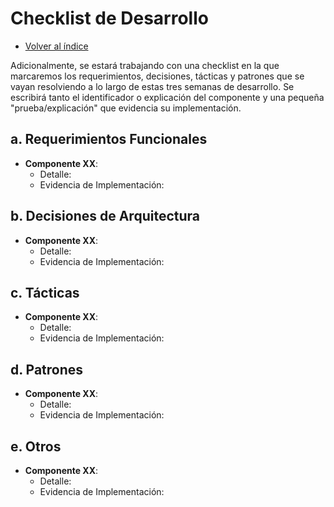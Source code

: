 # Checklist de Desarrollo
- [Volver al índice](/9/9.md)

Adicionalmente, se estará trabajando con una checklist en la que marcaremos los requerimientos, decisiones, tácticas y patrones que se vayan resolviendo a lo largo de estas tres semanas de desarrollo. Se escribirá tanto el identificador o explicación del componente y una pequeña "prueba/explicación" que evidencia su implementación.

## a. Requerimientos Funcionales
- **Componente XX**:
    - Detalle:
    - Evidencia de Implementación:

## b. Decisiones de Arquitectura
- **Componente XX**:
    - Detalle:
    - Evidencia de Implementación:

## c. Tácticas
- **Componente XX**:
    - Detalle:
    - Evidencia de Implementación:

## d. Patrones
- **Componente XX**:
    - Detalle:
    - Evidencia de Implementación:
    
## e. Otros
- **Componente XX**:
    - Detalle:
    - Evidencia de Implementación: